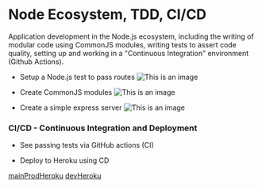 # Node Ecosystem, TDD, CI/CD

Application development in the Node.js ecosystem, including the writing of modular code using CommonJS modules, writing tests to assert code quality, setting up and working in a "Continuous Integration"  environment (Github Actions).


- Setup a Node.js test to pass routes
![This is an image](https://myoctocat.com/assets/images/base-octocat.svg)



- Create CommonJS modules
![This is an image](https://myoctocat.com/assets/images/base-octocat.svg)



- Create a simple express server
![This is an image](https://myoctocat.com/assets/images/base-octocat.svg)


### CI/CD - Continuous Integration and Deployment
- See passing tests via GitHub actions (CI)


- Deploy to Heroku using CD

[mainProdHeroku](https://von-server-deploy-prod.herokuapp.com/data)
[devHeroku](https://von-server-deploy-dev.herokuapp.com/data)
